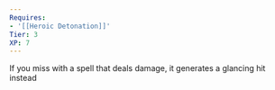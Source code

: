 ```yaml
---
Requires:
- '[[Heroic Detonation]]'
Tier: 3
XP: 7
---
```


If you miss with a spell that deals damage, it generates a glancing hit instead